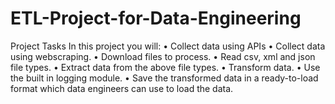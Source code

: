 # ETL-Project-for-Data-Engineering

Project Tasks
In this project you will:
  •	Collect data using APIs
  •	Collect data using webscraping.
  •	Download files to process. 
  •	Read csv, xml and json file types.
  •	Extract data from the above file types.
  •	Transform data.
  •	Use the built in logging module.
  •	Save the transformed data in a ready-to-load format which data engineers can use to load the data.
